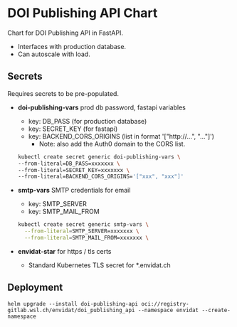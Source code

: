# DOI Publishing API Chart

Chart for DOI Publishing API in FastAPI.

- Interfaces with production database.
- Can autoscale with load.

## Secrets

Requires secrets to be pre-populated.

- **doi-publishing-vars** prod db password, fastapi variables

  - key: DB_PASS  (for production database)
  - key: SECRET_KEY  (for fastapi)
  - key: BACKEND_CORS_ORIGINS  (list in format '["http://...", "..."]')
    - Note: also add the Auth0 domain to the CORS list.

  ```bash
  kubectl create secret generic doi-publishing-vars \
  --from-literal=DB_PASS=xxxxxxx \
  --from-literal=SECRET_KEY=xxxxxxx \
  --from-literal=BACKEND_CORS_ORIGINS='["xxx", "xxx"]'
  ```

- **smtp-vars** SMTP credentials for email

  - key: SMTP_SERVER
  - key: SMTP_MAIL_FROM

  ```bash
  kubectl create secret generic smtp-vars \
    --from-literal=SMTP_SERVER=xxxxxxx \
    --from-literal=SMTP_MAIL_FROM=xxxxxxx \
  ```

- **envidat-star** for https / tls certs

  - Standard Kubernetes TLS secret for \*.envidat.ch

## Deployment

```shell
helm upgrade --install doi-publishing-api oci://registry-gitlab.wsl.ch/envidat/doi_publishing_api --namespace envidat --create-namespace
```
